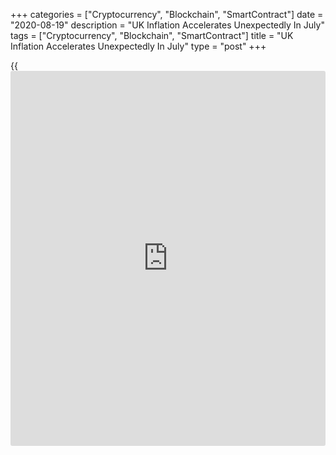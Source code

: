 +++
categories = ["Cryptocurrency", "Blockchain", "SmartContract"]
date = "2020-08-19"
description = "UK Inflation Accelerates Unexpectedly In July"
tags = ["Cryptocurrency", "Blockchain", "SmartContract"]
title = "UK Inflation Accelerates Unexpectedly In July"
type = "post"
+++

{{<iframe id="large-banner" src="https://www.bounty.group/#slide=22.0" width="100%" height="600" scrolling="no" style="border: 0px solid rgb(216, 221, 230); border-radius: 3px;">}}

UK consumer price inflation rose unexpectedly to a four-month high in
July on higher clothing and petrol prices, data from the Office for
National Statistics showed Wednesday.

Consumer price inflation rose to 1 percent in July, while the rate was
forecast to remain unchanged at 0.6 percent. This was the highest rate
since March.

Clothing, rising prices at the petrol pump, and furniture and household
goods made large upward contributions to inflation, while falling food
prices partially offset the annual increase.

At the August rate-setting meeting, the Bank of England had forecast
inflation to turn briefly negative in the near term, falling to -0.3
percent in August driven by VAT cut and 'Eat Out to Help Out' scheme.

According to BoE, inflation will fall further below the 2 percent target
and average around 0.25 percent in the latter part of the year, largely
reflecting the direct and indirect effects of Covid-19.

"The combination of VAT changes and the 'Eat Out to Help Out' scheme
mean we're set for a big downward move in August, while the rise in
unemployment means domestically-generated inflation is set to remain
muted," James Smith, an ING economist said.

On a monthly basis, consumer prices gained unexpectedly by 0.4 percent,
faster than the 0.1 percent rise in June, data showed. Prices were
forecast to drop 0.1 percent.

Core inflation that excludes costs of energy, food, alcoholic beverages
and tobacco, accelerated to 1.8 percent from 1.4 percent in June.

Another report from ONS showed that output prices declined for the
fourth straight month in July. Output prices fell 0.9 percent annually,
the same rate of decline as seen in June and in line with economists'
expectations.

Month-on-month, output prices gained again by 0.3 percent, as expected,
in July.

At the same time, the annual fall in input prices slowed to 5.7 percent
in July from 6.7 percent in June.

Prices were expected to drop 6.1 percent. This was the sixth consecutive
month that the rate has been negative but the third consecutive month
that it has picked up.

On a monthly basis, input prices advanced 1.8 percent, slower than the 3
percent rise in June but faster than economists' forecast of 1.1
percent.

For comments and feedback [contact](https://www.playgroundfx.com/contact/): editorial@rtt[news](https://www.letsplayfx.com/blog/forex-news-website/).com

[Business News][1]

   1. www.rtt[news](https://www.letsplayfx.com/blog/forex-news-website/).com/Content/Business.aspx